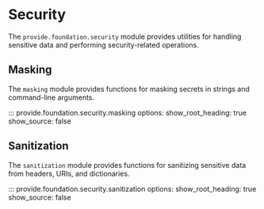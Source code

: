 # Security

The `provide.foundation.security` module provides utilities for handling sensitive data and performing security-related operations.

## Masking

The `masking` module provides functions for masking secrets in strings and command-line arguments.

::: provide.foundation.security.masking
    options:
      show_root_heading: true
      show_source: false

## Sanitization

The `sanitization` module provides functions for sanitizing sensitive data from headers, URIs, and dictionaries.

::: provide.foundation.security.sanitization
    options:
      show_root_heading: true
      show_source: false